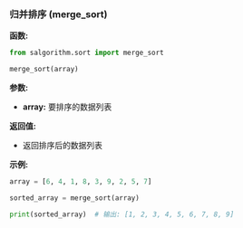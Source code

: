 ### 归并排序 (merge_sort)

**函数:**

```python
from salgorithm.sort import merge_sort

merge_sort(array)
```

**参数:**

* **array:** 要排序的数据列表

**返回值:**

* 返回排序后的数据列表

**示例:**

```python
array = [6, 4, 1, 8, 3, 9, 2, 5, 7]

sorted_array = merge_sort(array)

print(sorted_array)  # 输出: [1, 2, 3, 4, 5, 6, 7, 8, 9]
```
